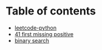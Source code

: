 # Table of contents

* [leetcode-python](README.md)
* [41 first missing positive](41%20first%20missing%20positive.md)
* [binary search](binary%20search.md)

